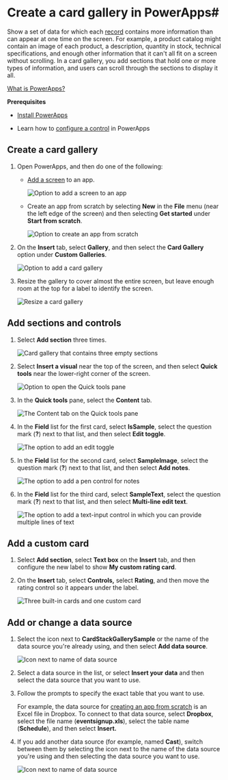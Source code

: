 <properties
   pageTitle="Create a card gallery | Microsoft PowerApps"
   description="Create a gallery in which users can scroll to show all data in an individual record, even if it contains more information than a screen can show at once."
   services=""
   suite="powerapps"
   documentationCenter="na"
   authors="aftowen"
   manager="dwrede"
   editor=""
   tags=""/>
<tags
   ms.service="powerapps"
   ms.devlang="na"
   ms.topic="article"
   ms.tgt_pltfrm="na"
   ms.workload="na"
   ms.date="11/20/2015"
   ms.author="anneta"/>

# Create a card gallery in PowerApps#
Show a set of data for which each [record](working-with-tables.md) contains more information than can appear at one time on the screen. For example, a product catalog might contain an image of each product, a description, quantity in stock, technical specifications, and enough other information that it can't all fit on a screen without scrolling. In a card gallery, you add sections that hold one or more types of information, and users can scroll through the sections to display it all.

[What is PowerApps?](http://aka.ms/pamktg)

**Prerequisites**

- [Install PowerApps](http://aka.ms/installpowerapps)

- Learn how to [configure a control](get-started-test-drive.md#configure-a-control) in PowerApps

## Create a card gallery ##
1. Open PowerApps, and then do one of the following:

	- [Add a screen](add-screen-context-variables.md) to an app.

		![Option to add a screen to an app](./media/create-card-gallery/add-screen.png)

	- Create an app from scratch by selecting **New** in the **File** menu (near the left edge of the screen) and then selecting **Get started** under **Start from scratch**.

		![Option to create an app from scratch](./media/create-card-gallery/blank-app.png)

1. On the **Insert** tab, select **Gallery**, and then select the **Card Gallery** option under **Custom Galleries**.

	![Option to add a card gallery](./media/create-card-gallery/add-gallery.png)

1. Resize the gallery to cover almost the entire screen, but leave enough room at the top for a label to identify the screen.

	![Resize a card gallery](./media/create-card-gallery/resize-gallery.png)

## Add sections and controls ##

1. Select **Add section** three times.

	![Card gallery that contains three empty sections](./media/create-card-gallery/add-section.png)

1. Select **Insert a visual** near the top of the screen, and then select **Quick tools** near the lower-right corner of the screen.

	![Option to open the Quick tools pane](./media/create-card-gallery/open-quick-tools.png)

1. In the **Quick tools** pane, select the **Content** tab.

	![The Content tab on the Quick tools pane](./media/create-card-gallery/qt-content.png)

1. In the **Field** list for the first card, select **IsSample**, select the question mark (**?**) next to that list, and then select **Edit toggle**.

	![The option to add an edit toggle](./media/create-card-gallery/add-toggle.png)

1. In the **Field** list for the second card, select **SampleImage**, select the question mark (**?**) next to that list, and then select **Add notes**.

	![The option to add a pen control for notes](./media/create-card-gallery/add-notes.png)

1. In the **Field** list for the third card, select **SampleText**, select the question mark (**?**) next to that list, and then select **Multi-line edit text**.

	![The option to add a text-input control in which you can provide multiple lines of text](./media/create-card-gallery/add-input-text.png)

## Add a custom card ##

1. Select **Add section**, select **Text box** on the **Insert** tab, and then configure the new label to show **My custom rating card**.

1. On the **Insert** tab, select **Controls,** select **Rating**, and then move the rating control so it appears under the label.

	![Three built-in cards and one custom card](./media/create-card-gallery/add-rating.png)

## Add or change a data source ##

1. Select the icon next to **CardStackGallerySample** or the name of the data source you're already using, and then select **Add data source**.

	![Icon next to name of data source](./media/create-card-gallery/data-source-icon.png)

1. Select a data source in the list, or select **Insert your data** and then select the data source that you want to use.

1. Follow the prompts to specify the exact table that you want to use.

	For example, the data source for [creating an app from scratch](get-started-create-from-blank.md) is an Excel file in Dropbox. To connect to that data source, select **Dropbox**, select the file name (**eventsignup.xls**), select the table name (**Schedule**), and then select **Insert.**

1. If you add another data source (for example, named **Cast**), switch between them by selecting the icon next to the name of the data source you're using and then selecting the data source you want to use.

	![Icon next to name of data source](./media/create-card-gallery/change-data-source.png)
